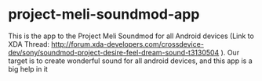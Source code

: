 # project-meli-soundmod-app
This is the app to the Project Meli Soundmod for all Android devices (Link to XDA Thread: http://forum.xda-developers.com/crossdevice-dev/sony/soundmod-project-desire-feel-dream-sound-t3130504 ). Our target is to create wonderful sound for all android devices, and this app is a big help in it
